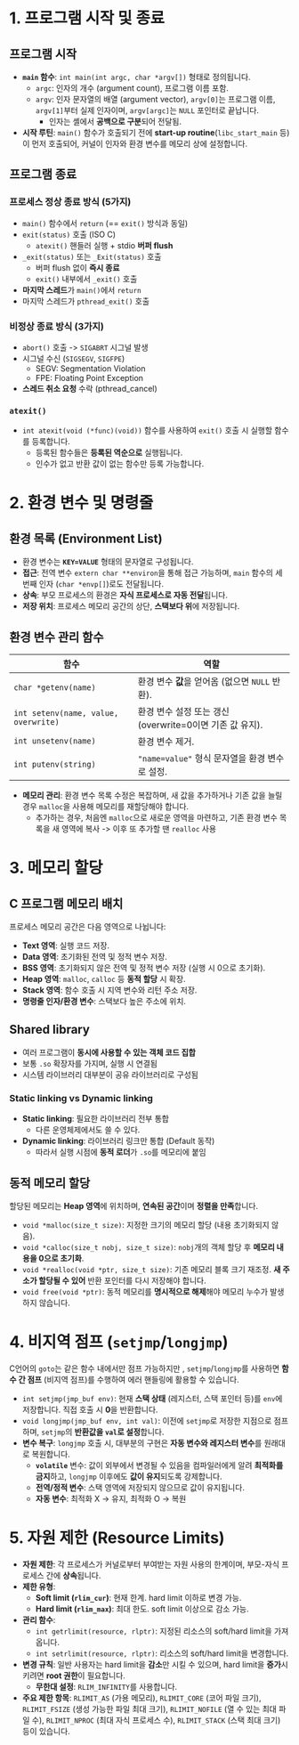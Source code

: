 # 1. 프로그램 시작 및 종료
## 프로그램 시작
- **`main` 함수**: `int main(int argc, char *argv[])` 형태로 정의됩니다.
    - `argc`: 인자의 개수 (argument count), 프로그램 이름 포함.
    - `argv`: 인자 문자열의 배열 (argument vector), `argv[0]`는 프로그램 이름, `argv[1]`부터 실제 인자이며, `argv[argc]`는 `NULL` 포인터로 끝납니다.
	    - 인자는 셸에서 **공백으로 구분**되어 전달됨.
- **시작 루틴**: `main()` 함수가 호출되기 전에 **start-up routine**(`libc_start_main` 등)이 먼저 호출되어, 커널이 인자와 환경 변수를 메모리 상에 설정합니다.
## 프로그램 종료
### 프로세스 정상 종료 방식 (5가지)
- `main()` 함수에서 `return` (== `exit()` 방식과 동일)
- `exit(status)` 호출 (ISO C)
	- `atexit()` 핸들러 실행 + stdio **버퍼 flush**
- `_exit(status)` 또는 `_Exit(status)` 호출
	- 버퍼 flush 없이 **즉시 종료**
	- `exit()` 내부에서 `_exit()` 호출
- **마지막 스레드**가 `main()`에서 `return` 
- 마지막 스레드가 `pthread_exit()` 호출
### 비정상 종료 방식 (3가지)
- `abort()` 호출 -> `SIGABRT` 시그널 발생
- 시그널 수신 (`SIGSEGV`, `SIGFPE`)
	- SEGV: Segmentation Violation
	- FPE: Floating Point Exception
- **스레드 취소 요청** 수락 (pthread_cancel)
### `atexit()`
- `int atexit(void (*func)(void))` 함수를 사용하여 `exit()` 호출 시 실행할 함수를 등록합니다.
    - 등록된 함수들은 **등록된 역순으로** 실행됩니다.
    - 인수가 없고 반환 값이 없는 함수만 등록 가능합니다.
# 2. 환경 변수 및 명령줄
## 환경 목록 (Environment List)
- 환경 변수는 **`KEY=VALUE`** 형태의 문자열로 구성됩니다.
- **접근**: 전역 변수 `extern char **environ`을 통해 접근 가능하며, `main` 함수의 세 번째 인자 (`char *envp[]`)로도 전달됩니다.
- **상속**: 부모 프로세스의 환경은 **자식 프로세스로 자동 전달**됩니다.
- **저장 위치**: 프로세스 메모리 공간의 상단, **스택보다 위**에 저장됩니다.
## 환경 변수 관리 함수

| **함수**                               | **역할**                                  |
| ------------------------------------ | --------------------------------------- |
| `char *getenv(name)`                 | 환경 변수 **값**을 얻어옴 (없으면 `NULL` 반환).       |
| `int setenv(name, value, overwrite)` | 환경 변수 설정 또는 갱신 (overwrite=0이면 기존 값 유지). |
| `int unsetenv(name)`                 | 환경 변수 제거.                               |
| `int putenv(string)`                 | `"name=value"` 형식 문자열을 환경 변수로 설정.       |
- **메모리 관리**: 환경 변수 목록 수정은 복잡하며, 새 값을 추가하거나 기존 값을 늘릴 경우 `malloc`을 사용해 메모리를 재할당해야 합니다.
	- 추가하는 경우, 처음엔 `malloc`으로 새로운 영역을 마련하고, 기존 환경 변수 목록을 새 영역에 복사 -> 이후 또 추가할 땐 `realloc` 사용
# 3. 메모리 할당
## C 프로그램 메모리 배치
프로세스 메모리 공간은 다음 영역으로 나뉩니다:
- **Text 영역**: 실행 코드 저장.
- **Data 영역**: 초기화된 전역 및 정적 변수 저장.
- **BSS 영역**: 초기화되지 않은 전역 및 정적 변수 저장 (실행 시 0으로 초기화).
- **Heap 영역**: `malloc`, `calloc` 등 **동적 할당** 시 확장.
- **Stack 영역**: 함수 호출 시 지역 변수와 리턴 주소 저장.
- **명령줄 인자/환경 변수**: 스택보다 높은 주소에 위치.
## Shared library
- 여러 프로그램이 **동시에 사용할 수 있는 객체 코드 집합**
- 보통 `.so` 확장자를 가지며, 실행 시 연결됨
- 시스템 라이브러리 대부분이 공유 라이브러리로 구성됨
### Static linking vs Dynamic linking
- **Static linking**: 필요한 라이브러리 전부 통합
	- 다른 운영체제에서도 쓸 수 있다.
- **Dynamic linking**: 라이브러리 링크만 통합 (Default 동작)
	- 따라서 실행 시점에 **동적 로더**가 `.so`를 메모리에 붙임
## 동적 메모리 할당
할당된 메모리는 **Heap 영역**에 위치하며, **연속된 공간**이며 **정렬을 만족**합니다.
- `void *malloc(size_t size)`: 지정한 크기의 메모리 할당 (내용 초기화되지 않음).
- `void *calloc(size_t nobj, size_t size)`: `nobj`개의 객체 할당 후 **메모리 내용을 0으로 초기화**.
- `void *realloc(void *ptr, size_t size)`: 기존 메모리 블록 크기 재조정. **새 주소가 할당될 수 있어** 반환 포인터를 다시 저장해야 합니다.
- `void free(void *ptr)`: 동적 메모리를 **명시적으로 해제**해야 메모리 누수가 발생하지 않습니다.
# 4. 비지역 점프 (`setjmp`/`longjmp`)
C언어의 `goto`는 같은 함수 내에서만 점프 가능하지만 , `setjmp`/`longjmp`를 사용하면 **함수 간 점프** (비지역 점프)를 수행하여 에러 핸들링에 활용할 수 있습니다.
- `int setjmp(jmp_buf env)`: 현재 **스택 상태** (레지스터, 스택 포인터 등)를 `env`에 저장합니다. 직접 호출 시 **0**을 반환합니다.
- `void longjmp(jmp_buf env, int val)`: 이전에 `setjmp`로 저장한 지점으로 점프하며, `setjmp`의 **반환값을 `val`로 설정**합니다.
- **변수 복구**: `longjmp` 호출 시, 대부분의 구현은 **자동 변수와 레지스터 변수**를 원래대로 복원합니다.
    - **`volatile`** 변수: 값이 외부에서 변경될 수 있음을 컴파일러에게 알려 **최적화를 금지**하고, `longjmp` 이후에도 **값이 유지**되도록 강제합니다.
    - **전역/정적 변수**: 스택 영역에 저장되지 않으므로 값이 유지됩니다.
    - **자동 변수**: 최적화 X -> 유지, 최적화 O -> 복원
# 5. 자원 제한 (Resource Limits)
- **자원 제한**: 각 프로세스가 커널로부터 부여받는 자원 사용의 한계이며, 부모-자식 프로세스 간에 **상속**됩니다.
- **제한 유형**:
    - **Soft limit (`rlim_cur`)**: 현재 한계. hard limit 이하로 변경 가능.
    - **Hard limit (`rlim_max`)**: 최대 한도. soft limit 이상으로 감소 가능.
- **관리 함수**:
    - `int getrlimit(resource, rlptr)`: 지정된 리소스의 soft/hard limit을 가져옵니다.
    - `int setrlimit(resource, rlptr)`: 리소스의 soft/hard limit을 변경합니다.
- **변경 규칙**: 일반 사용자는 hard limit을 **감소**만 시킬 수 있으며, hard limit을 **증가**시키려면 **root 권한**이 필요합니다.
    - **무한대 설정**: `RLIM_INFINITY`를 사용합니다.
- **주요 제한 항목**: `RLIMIT_AS` (가용 메모리), `RLIMIT_CORE` (코어 파일 크기), `RLIMIT_FSIZE` (생성 가능한 파일 최대 크기), `RLIMIT_NOFILE` (열 수 있는 최대 파일 수), `RLIMIT_NPROC` (최대 자식 프로세스 수), `RLIMIT_STACK` (스택 최대 크기) 등이 있습니다.